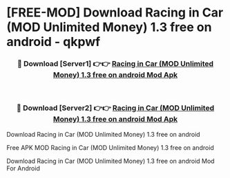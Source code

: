 # [FREE-MOD] Download Racing in Car (MOD Unlimited Money) 1.3 free on android - qkpwf


<div align="center">
<h3>🔴 Download [Server1] 👉👉 <a href="https://apk-comot.site?title=Racing_in_Car_(MOD_Unlimited_Money)_1.3_free_on_android">Racing in Car (MOD Unlimited Money) 1.3 free on android Mod Apk</a></h3><br>

<h3>🔴 Download [Server2] 👉👉 <a href="https://apk-comot.site?title=Racing_in_Car_(MOD_Unlimited_Money)_1.3_free_on_android">Racing in Car (MOD Unlimited Money) 1.3 free on android Mod Apk</a></h3>
</div>



Download Racing in Car (MOD Unlimited Money) 1.3 free on android 

Free APK MOD Racing in Car (MOD Unlimited Money) 1.3 free on android 

Download Racing in Car (MOD Unlimited Money) 1.3 free on android Mod For Android

